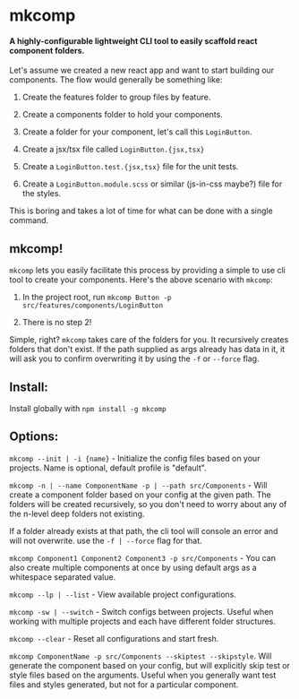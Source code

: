 # mkcomp

#### A highly-configurable lightweight CLI tool to easily scaffold react component folders.

Let's assume we created a new react app and want to start building our components. The flow would generally be something like:

1. Create the features folder to group files by feature.

2. Create a components folder to hold your components.

3. Create a folder for your component, let's call this `LoginButton`.

4. Create a jsx/tsx file called `LoginButton.{jsx,tsx}`

5. Create a `LoginButton.test.{jsx,tsx}` file for the unit tests.

6. Create a `LoginButton.module.scss` or similar (js-in-css maybe?) file for the styles.

This is boring and takes a lot of time for what can be done with a single command.

## mkcomp!

`mkcomp` lets you easily facilitate this process by providing a simple to use cli tool to create your components. Here's the above scenario with `mkcomp`:

1. In the project root, run `mkcomp Button -p src/features/components/LoginButton`

2. There is no step 2!

Simple, right? `mkcomp` takes care of the folders for you. It recursively creates folders that don't exist. If the path supplied as args already has data in it, it will ask you to confirm overwriting it by using the `-f` or `--force` flag.

## Install:

Install globally with `npm install -g mkcomp`

## Options:

`mkcomp --init | -i {name}` - Initialize the config files based on your projects. Name is optional, default profile is "default".

`mkcomp -n | --name ComponentName -p | --path src/Components` - Will create a component folder based on your config at the given path. The folders will be created recursively, so you don't need to worry about any of the n-level deep folders not existing.

If a folder already exists at that path, the cli tool will console an error and will not overwrite. use the `-f | --force` flag for that.

`mkcomp Component1 Component2 Component3 -p src/Components` - You can also create multiple components at once by using default args as a whitespace separated value.

`mkcomp --lp | --list` - View available project configurations.

`mkcomp -sw | --switch` - Switch configs between projects. Useful when working with multiple projects and each have different folder structures.

`mkcomp --clear` - Reset all configurations and start fresh.

`mkcomp ComponentName -p src/Components --skiptest --skipstyle`. Will generate the component based on your config, but will explicitly skip test or style files based on the arguments. Useful when you generally want test files and styles generated, but not for a particular component.
